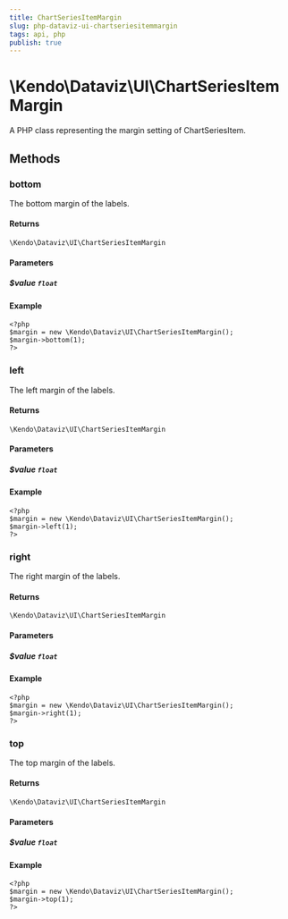 ```yaml
---
title: ChartSeriesItemMargin
slug: php-dataviz-ui-chartseriesitemmargin
tags: api, php
publish: true
---
```


# \Kendo\Dataviz\UI\ChartSeriesItemMargin

A PHP class representing the margin setting of ChartSeriesItem.


## Methods

### bottom
The bottom margin of the labels.

#### Returns
`\Kendo\Dataviz\UI\ChartSeriesItemMargin`

#### Parameters

##### $value `float`



#### Example 
    <?php
    $margin = new \Kendo\Dataviz\UI\ChartSeriesItemMargin();
    $margin->bottom(1);
    ?>

### left
The left margin of the labels.

#### Returns
`\Kendo\Dataviz\UI\ChartSeriesItemMargin`

#### Parameters

##### $value `float`



#### Example 
    <?php
    $margin = new \Kendo\Dataviz\UI\ChartSeriesItemMargin();
    $margin->left(1);
    ?>

### right
The right margin of the labels.

#### Returns
`\Kendo\Dataviz\UI\ChartSeriesItemMargin`

#### Parameters

##### $value `float`



#### Example 
    <?php
    $margin = new \Kendo\Dataviz\UI\ChartSeriesItemMargin();
    $margin->right(1);
    ?>

### top
The top margin of the labels.

#### Returns
`\Kendo\Dataviz\UI\ChartSeriesItemMargin`

#### Parameters

##### $value `float`



#### Example 
    <?php
    $margin = new \Kendo\Dataviz\UI\ChartSeriesItemMargin();
    $margin->top(1);
    ?>

 
